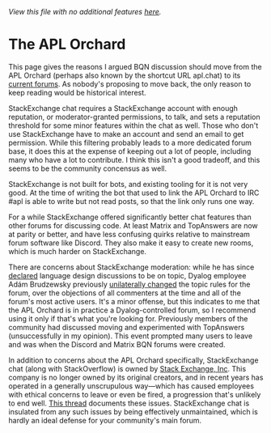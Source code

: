 *View this file with no additional features [here](https://mlochbaum.github.io/BQN/commentary/orchard.html).*

# The APL Orchard

This page gives the reasons I argued BQN discussion should move from the APL Orchard (perhaps also known by the shortcut URL apl.chat) to its [current forums](../README.md#where-can-i-find-bqn-users). As nobody's proposing to move back, the only reason to keep reading would be historical interest.

StackExchange chat requires a StackExchange account with enough reputation, or moderator-granted permissions, to talk, and sets a reputation threshold for some minor features within the chat as well. Those who don't use StackExchange have to make an account and send an email to get permission. While this filtering probably leads to a more dedicated forum base, it does this at the expense of keeping out a lot of people, including many who have a lot to contribute. I think this isn't a good tradeoff, and this seems to be the community concensus as well.

StackExchange is not built for bots, and existing tooling for it is not very good. At the time of writing the bot that used to link the APL Orchard to IRC #apl is able to write but not read posts, so that the link only runs one way.

For a while StackExchange offered significantly better chat features than other forums for discussing code. At least Matrix and TopAnswers are now at parity or better, and have less confusing quirks relative to mainstream forum software like Discord. They also make it easy to create new rooms, which is much harder on StackExchange.

There are concerns about StackExchange moderation: while he has since [declared](https://chat.stackexchange.com/transcript/message/57444267#57444267) language design discussions to be on topic, Dyalog employee Adám Brudzewsky previously [unilaterally changed](https://chat.stackexchange.com/transcript/message/57361357#57361357) the topic rules for the forum, over the objections of all commenters at the time and all of the forum's most active users. It's a minor offense, but this indicates to me that the APL Orchard is in practice a Dyalog-controlled forum, so I recommend using it only if that's what you're looking for. Previously members of the community had discussed moving and experimented with TopAnswers (unsuccessfully in my opinion). This event prompted many users to leave and was when the Discord and Matrix BQN forums were created.

In addition to concerns about the APL Orchard specifically, StackExchange chat (along with StackOverflow) is owned by [Stack Exchange, Inc](https://en.wikipedia.org/wiki/Stack_Exchange). This company is no longer owned by its original creators, and in recent years has operated in a generally unscrupulous way—which has caused employees with ethical concerns to leave or even be fired, a progression that's unlikely to end well. [This thread](https://meta.stackexchange.com/questions/333965/firing-mods-and-forced-relicensing-is-stack-exchange-still-interested-in-cooper) documents these issues. StackExchange chat is insulated from any such issues by being effectively unmaintained, which is hardly an ideal defense for your community's main forum.
